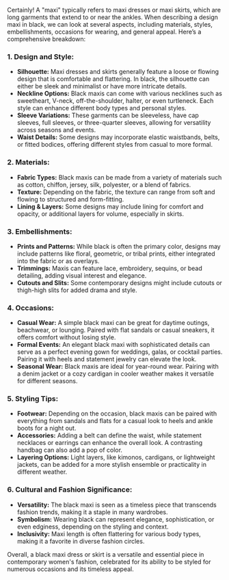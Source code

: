 Certainly! A "maxi" typically refers to maxi dresses or maxi skirts, which are long garments that extend to or near the ankles. When describing a design maxi in black, we can look at several aspects, including materials, styles, embellishments, occasions for wearing, and general appeal. Here’s a comprehensive breakdown:

### 1. **Design and Style:**
   - **Silhouette:** Maxi dresses and skirts generally feature a loose or flowing design that is comfortable and flattering. In black, the silhouette can either be sleek and minimalist or have more intricate details.
   - **Neckline Options:** Black maxis can come with various necklines such as sweetheart, V-neck, off-the-shoulder, halter, or even turtleneck. Each style can enhance different body types and personal styles.
   - **Sleeve Variations:** These garments can be sleeveless, have cap sleeves, full sleeves, or three-quarter sleeves, allowing for versatility across seasons and events.
   - **Waist Details:** Some designs may incorporate elastic waistbands, belts, or fitted bodices, offering different styles from casual to more formal.

### 2. **Materials:**
   - **Fabric Types:** Black maxis can be made from a variety of materials such as cotton, chiffon, jersey, silk, polyester, or a blend of fabrics. 
   - **Texture:** Depending on the fabric, the texture can range from soft and flowing to structured and form-fitting.
   - **Lining & Layers:** Some designs may include lining for comfort and opacity, or additional layers for volume, especially in skirts.

### 3. **Embellishments:**
   - **Prints and Patterns:** While black is often the primary color, designs may include patterns like floral, geometric, or tribal prints, either integrated into the fabric or as overlays.
   - **Trimmings:** Maxis can feature lace, embroidery, sequins, or bead detailing, adding visual interest and elegance.
   - **Cutouts and Slits:** Some contemporary designs might include cutouts or thigh-high slits for added drama and style.

### 4. **Occasions:**
   - **Casual Wear:** A simple black maxi can be great for daytime outings, beachwear, or lounging. Paired with flat sandals or casual sneakers, it offers comfort without losing style.
   - **Formal Events:** An elegant black maxi with sophisticated details can serve as a perfect evening gown for weddings, galas, or cocktail parties. Pairing it with heels and statement jewelry can elevate the look.
   - **Seasonal Wear:** Black maxis are ideal for year-round wear. Pairing with a denim jacket or a cozy cardigan in cooler weather makes it versatile for different seasons.

### 5. **Styling Tips:**
   - **Footwear:** Depending on the occasion, black maxis can be paired with everything from sandals and flats for a casual look to heels and ankle boots for a night out.
   - **Accessories:** Adding a belt can define the waist, while statement necklaces or earrings can enhance the overall look. A contrasting handbag can also add a pop of color.
   - **Layering Options:** Light layers, like kimonos, cardigans, or lightweight jackets, can be added for a more stylish ensemble or practicality in different weather.

### 6. **Cultural and Fashion Significance:**
   - **Versatility:** The black maxi is seen as a timeless piece that transcends fashion trends, making it a staple in many wardrobes.
   - **Symbolism:** Wearing black can represent elegance, sophistication, or even edginess, depending on the styling and context.
   - **Inclusivity:** Maxi length is often flattering for various body types, making it a favorite in diverse fashion circles.

Overall, a black maxi dress or skirt is a versatile and essential piece in contemporary women's fashion, celebrated for its ability to be styled for numerous occasions and its timeless appeal.